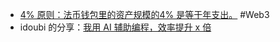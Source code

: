 - [4% 原则：法币钱包里的资产规模的4% 是等于年支出。](https://x.com/taresky/status/1859576096477544917) #Web3
- idoubi 的分享：[我用 AI 辅助编程，效率提升 x 倍](https://mp.weixin.qq.com/s/uYAGZ2cgLkSgTjoWRHWbJg)